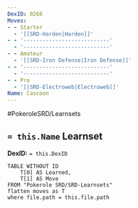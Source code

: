 ```yaml
---
DexID: 0268
Moves:
- - Starter
  - '[[SRD-Harden|Harden]]'
- - '---------------------------'
  - '---------------------------'
- - Amateur
  - '[[SRD-Iron Defense|Iron Defense]]'
- - '---------------------------'
  - '---------------------------'
- - Pro
  - '[[SRD-Electroweb|Electroweb]]'
Name: Cascoon
---
```


#PokeroleSRD/Learnsets

## `= this.Name` Learnset

**DexID:** `= this.DexID`

```dataview
TABLE WITHOUT ID
    T[0] AS Learned,
    T[1] AS Move
FROM "Pokerole SRD/SRD-Learnsets"
flatten moves as T
where file.path = this.file.path
```
